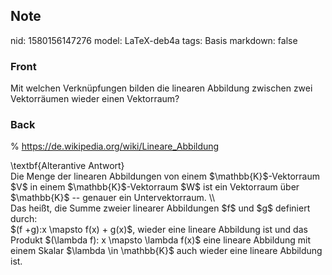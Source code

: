 ## Note
nid: 1580156147276
model: LaTeX-deb4a
tags: Basis
markdown: false

### Front
Mit welchen Verknüpfungen bilden die linearen Abbildung zwischen zwei Vektorräumen wieder einen Vektorraum?

### Back
% <a href="https://de.wikipedia.org/wiki/Lineare_Abbildung">https://de.wikipedia.org/wiki/Lineare_Abbildung</a><div>
</div><div>\textbf{Alterantive Antwort}</div><div>
</div><div>Die Menge der linearen Abbildungen von einem $\mathbb{K}$-Vektorraum $V$ in einem $\mathbb{K}$-Vektorraum $W$ ist ein Vektorraum über $\mathbb{K}$ -- genauer ein Untervektorraum.  \\</div><div>
</div><div>
</div><div>Das heißt, die Summe zweier linearer Abbildungen $f$ und $g$ definiert durch:</div><div>
</div><div>$(f +g):x \mapsto f(x) + g(x)$, wieder eine lineare Abbildung ist und das Produkt $(\lambda f): x \mapsto \lambda f(x)$ eine lineare Abbildung mit einem Skalar $\lambda \in \mathbb{K}$ auch wieder eine lineare Abbildung ist.</div><div>
</div>
